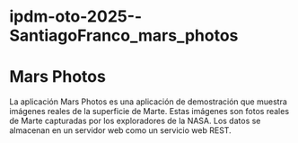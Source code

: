 # ipdm-oto-2025--SantiagoFranco_mars_photos
Mars Photos
==================================

La aplicación Mars Photos es una aplicación de demostración que muestra imágenes reales de la superficie de Marte. 
Estas imágenes son fotos reales de Marte capturadas por los exploradores de la NASA. Los datos se almacenan en un servidor web como un servicio web REST.
